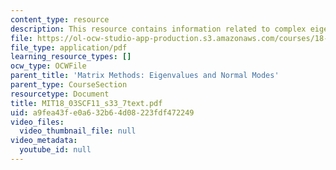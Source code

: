 ```yaml
---
content_type: resource
description: This resource contains information related to complex eigen values.
file: https://ol-ocw-studio-app-production.s3.amazonaws.com/courses/18-03sc-differential-equations-fall-2011/a9fea43fe0a632b64d08223fdf472249_MIT18_03SCF11_s33_7text.pdf
file_type: application/pdf
learning_resource_types: []
ocw_type: OCWFile
parent_title: 'Matrix Methods: Eigenvalues and Normal Modes'
parent_type: CourseSection
resourcetype: Document
title: MIT18_03SCF11_s33_7text.pdf
uid: a9fea43f-e0a6-32b6-4d08-223fdf472249
video_files:
  video_thumbnail_file: null
video_metadata:
  youtube_id: null
---
```

